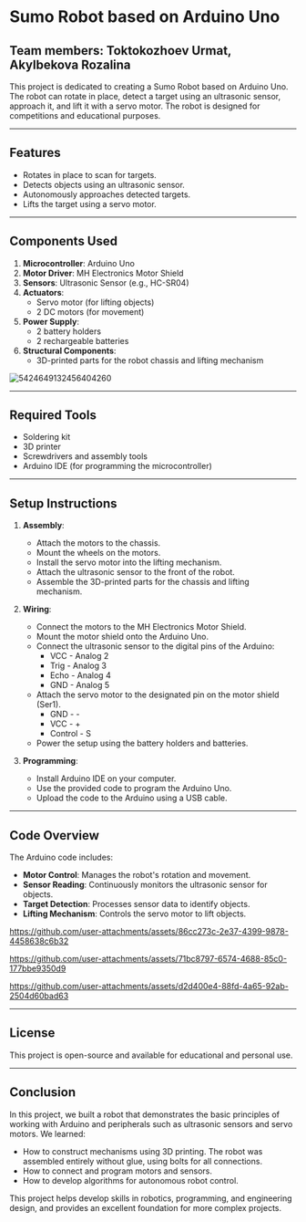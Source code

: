 # Sumo Robot based on Arduino Uno 

## Team members: Toktokozhoev Urmat, Akylbekova Rozalina

This project is dedicated to creating a Sumo Robot based on Arduino Uno. The robot can rotate in place, detect a target using an ultrasonic sensor, approach it, and lift it with a servo motor. The robot is designed for competitions and educational purposes.

---

## Features
- Rotates in place to scan for targets.
- Detects objects using an ultrasonic sensor.
- Autonomously approaches detected targets.
- Lifts the target using a servo motor.

---

## Components Used
1. **Microcontroller**: Arduino Uno
2. **Motor Driver**: MH Electronics Motor Shield
3. **Sensors**: Ultrasonic Sensor (e.g., HC-SR04)
4. **Actuators**:
   - Servo motor (for lifting objects)
   - 2 DC motors (for movement)
5. **Power Supply**:
   - 2 battery holders
   - 2 rechargeable batteries
6. **Structural Components**:
   - 3D-printed parts for the robot chassis and lifting mechanism
     
![5424649132456404260](https://github.com/user-attachments/assets/cbde526d-9e1a-4702-aded-cc28635f2ecf)

---

## Required Tools
- Soldering kit
- 3D printer
- Screwdrivers and assembly tools
- Arduino IDE (for programming the microcontroller)

---

## Setup Instructions
1. **Assembly**:
   - Attach the motors to the chassis.
   - Mount the wheels on the motors.
   - Install the servo motor into the lifting mechanism.
   - Attach the ultrasonic sensor to the front of the robot.
   - Assemble the 3D-printed parts for the chassis and lifting mechanism.

2. **Wiring**:
   - Connect the motors to the MH Electronics Motor Shield.
   - Mount the motor shield onto the Arduino Uno.
   - Connect the ultrasonic sensor to the digital pins of the Arduino:
     * VCC - Analog 2
     * Trig - Analog 3
     * Echo - Analog 4
     * GND - Analog 5
   - Attach the servo motor to the designated pin on the motor shield (Ser1).
     * GND - -
     * VCC - +
     * Control - S
   - Power the setup using the battery holders and batteries.

3. **Programming**:
   - Install Arduino IDE on your computer.
   - Use the provided code to program the Arduino Uno.
   - Upload the code to the Arduino using a USB cable.

---

## Code Overview
The Arduino code includes:
- **Motor Control**: Manages the robot's rotation and movement.
- **Sensor Reading**: Continuously monitors the ultrasonic sensor for objects.
- **Target Detection**: Processes sensor data to identify objects.
- **Lifting Mechanism**: Controls the servo motor to lift objects.

https://github.com/user-attachments/assets/86cc273c-2e37-4399-9878-4458638c6b32

https://github.com/user-attachments/assets/71bc8797-6574-4688-85c0-177bbe9350d9

https://github.com/user-attachments/assets/d2d400e4-88fd-4a65-92ab-2504d60bad63

---

## License
This project is open-source and available for educational and personal use.

---

## Conclusion

In this project, we built a robot that demonstrates the basic principles of working with Arduino and peripherals such as ultrasonic sensors and servo motors. We learned:

- How to construct mechanisms using 3D printing. The robot was assembled entirely without glue, using bolts for all connections.
- How to connect and program motors and sensors.
- How to develop algorithms for autonomous robot control.

This project helps develop skills in robotics, programming, and engineering design, and provides an excellent foundation for more complex projects.
